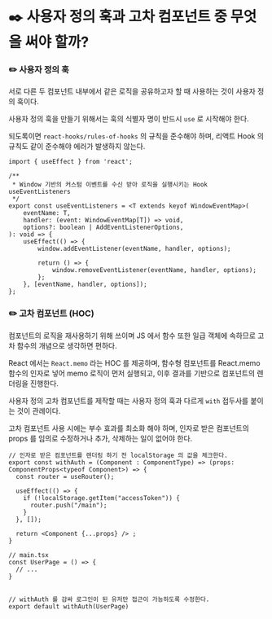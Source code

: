 # ✒️ 사용자 정의 훅과 고차 컴포넌트 중 무엇을 써야 할까?

### ✏️ 사용자 정의 훅

서로 다른 두 컴포넌트 내부에서 같은 로직을 공유하고자 할 때 사용하는 것이 사용자 정의 훅이다.

사용자 정의 훅을 만들기 위해서는 훅의 식별자 명이 반드시 `use` 로 시작해야 한다.

되도록이면 `react-hooks/rules-of-hooks` 의 규칙을 준수해야 하며, 리액트 Hook 의 규칙도 같이 준수해야 에러가 발생하지 않는다.

```tsx
import { useEffect } from 'react';

/**
 * Window 기반의 커스텀 이벤트를 수신 받아 로직을 실행시키는 Hook useEventListeners
 */
export const useEventListeners = <T extends keyof WindowEventMap>(
    eventName: T,
    handler: (event: WindowEventMap[T]) => void,
    options?: boolean | AddEventListenerOptions,
): void => {
    useEffect(() => {
        window.addEventListener(eventName, handler, options);

        return () => {
            window.removeEventListener(eventName, handler, options);
        };
    }, [eventName, handler, options]);
};
```

### ✏️ 고차 컴포넌트 (HOC)

컴포넌트의 로직을 재사용하기 위해 쓰이며 JS 에서 함수 또한 일급 객체에 속하므로 고차 함수의 개념으로 생각하면 편하다.

React 에서는 `React.memo` 라는 HOC 를 제공하며, 함수형 컴포넌트를 React.memo 함수의 인자로 넣어 memo 로직이 먼저 실행되고, 이후 결과를 기반으로 컴포넌트의 렌더링을 진행한다.

사용자 정의 고차 컴포넌트를 제작할 때는 사용자 정의 훅과 다르게 `with` 접두사를 붙이는 것이 관례이다.

고차 컴포넌트 사용 시에는 부수 효과를 최소화 해야 하며, 인자로 받은 컴포넌트의 props 를 임의로 수정하거나 추가, 삭제하는 일이 없어야 한다.

```tsx
// 인자로 받은 컴포넌트를 렌더링 하기 전 localStorage 의 값을 체크한다.
export const withAuth = (Component : ComponentType) => (props: ComponentProps<typeof Component>) => {
  const router = useRouter();

  useEffect(() => {
    if (!localStorage.getItem("accessToken")) {
      router.push("/main");
    }
  }, []);

  return <Component {...props} /> ;
}

// main.tsx
const UserPage = () => {
  // ...
}


// withAuth 를 감싸 로그인이 된 유저만 접근이 가능하도록 수정한다.
export default withAuth(UserPage)

```